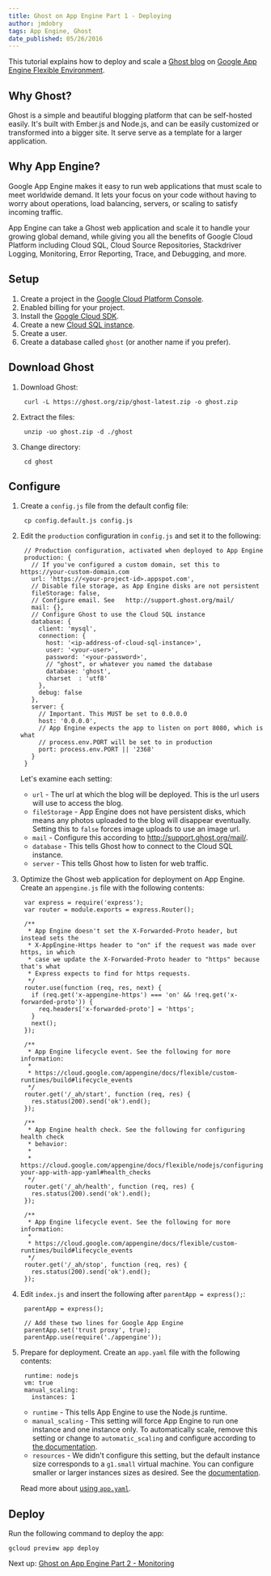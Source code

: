 ```yaml
---
title: Ghost on App Engine Part 1 - Deploying
author: jmdobry
tags: App Engine, Ghost
date_published: 05/26/2016
---
```

This tutorial explains how to deploy and scale a [Ghost blog][ghost] on [Google App Engine Flexible Environment][flex].

## Why Ghost?

Ghost is a simple and beautiful blogging platform that can be self-hosted easily. It's built with Ember.js and Node.js, and can be easily customized or transformed into a bigger site. It serve serve as a template for a larger application.

## Why App Engine?

Google App Engine makes it easy to run web applications that must scale to meet worldwide demand. It lets your focus on your code without having to worry about operations, load balancing, servers, or scaling to satisfy incoming traffic.

App Engine can take a Ghost web application and scale it to handle your growing global demand, while giving you all the benefits of Google Cloud Platform including Cloud SQL, Cloud Source Repositories, Stackdriver Logging, Monitoring, Error Reporting, Trace, and Debugging, and more.

## Setup

1. Create a project in the [Google Cloud Platform Console][console].
1. Enabled billing for your project.
1. Install the [Google Cloud SDK][sdk].
1. Create a new [Cloud SQL instance][sql].
  1. Create a user.
  1. Create a database called `ghost` (or another name if you prefer).

[console]: https://console.cloud.google.com/
[sdk]: https://cloud.google.com/sdk/
[sql]:  https://cloud.google.com/sql/docs/quickstart

## Download Ghost

1. Download Ghost:

        curl -L https://ghost.org/zip/ghost-latest.zip -o ghost.zip

1. Extract the files:

        unzip -uo ghost.zip -d ./ghost

1. Change directory:

        cd ghost

## Configure

1. Create a `config.js` file from the default config file:

        cp config.default.js config.js

1. Edit the `production` configuration in `config.js` and set it to the following:

        // Production configuration, activated when deployed to App Engine
        production: {
          // If you've configured a custom domain, set this to https://your-custom-domain.com
          url: 'https://<your-project-id>.appspot.com',
          // Disable file storage, as App Engine disks are not persistent
          fileStorage: false,
          // Configure email. See   http://support.ghost.org/mail/
          mail: {},
          // Configure Ghost to use the Cloud SQL instance
          database: {
            client: 'mysql',
            connection: {
              host: '<ip-address-of-cloud-sql-instance>',
              user: '<your-user>',
              password: '<your-password>',
              // "ghost", or whatever you named the database
              database: 'ghost',
              charset  : 'utf8'
            },
            debug: false
          },
          server: {
            // Important. This MUST be set to 0.0.0.0
            host: '0.0.0.0',
            // App Engine expects the app to listen on port 8080, which is what
            // process.env.PORT will be set to in production
            port: process.env.PORT || '2368'
          }
        }
    Let's examine each setting:

    * `url` - The url at which the blog will be deployed. This is the url users will use to access the blog.
    * `fileStorage` - App Engine does not have persistent disks, which means any photos uploaded to the blog will disappear eventually. Setting this to `false` forces image uploads to use an image url.
    * `mail` - Configure this according to http://support.ghost.org/mail/.
    * `database` - This tells Ghost how to connect to the Cloud SQL instance.
    * `server` - This tells Ghost how to listen for web traffic.

1. Optimize the Ghost web application for deployment on App Engine. Create an `appengine.js` file with the following contents:

        var express = require('express');
        var router = module.exports = express.Router();

        /**
         * App Engine doesn't set the X-Forwarded-Proto header, but instead sets the
         * X-AppEngine-Https header to "on" if the request was made over https, in which
         * case we update the X-Forwarded-Proto header to "https" because that's what
         * Express expects to find for https requests.
         */
        router.use(function (req, res, next) {
          if (req.get('x-appengine-https') === 'on' && !req.get('x-forwarded-proto')) {
            req.headers['x-forwarded-proto'] = 'https';
          }
          next();
        });

        /**
         * App Engine lifecycle event. See the following for more information:
         *
         * https://cloud.google.com/appengine/docs/flexible/custom-runtimes/build#lifecycle_events
         */
        router.get('/_ah/start', function (req, res) {
          res.status(200).send('ok').end();
        });

        /**
         * App Engine health check. See the following for configuring health check
         * behavior:
         *
         * https://cloud.google.com/appengine/docs/flexible/nodejs/configuring-your-app-with-app-yaml#health_checks
         */
        router.get('/_ah/health', function (req, res) {
          res.status(200).send('ok').end();
        });

        /**
         * App Engine lifecycle event. See the following for more information:
         *
         * https://cloud.google.com/appengine/docs/flexible/custom-runtimes/build#lifecycle_events
         */
        router.get('/_ah/stop', function (req, res) {
          res.status(200).send('ok').end();
        });

1. Edit `index.js` and insert the following after `parentApp = express();`:

        parentApp = express();

        // Add these two lines for Google App Engine
        parentApp.set('trust proxy', true);
        parentApp.use(require('./appengine'));

1. Prepare for deployment. Create an `app.yaml` file with the following contents:

        runtime: nodejs
        vm: true
        manual_scaling:
          instances: 1

    * `runtime` - This tells App Engine to use the Node.js runtime.
    * `manual_scaling` - This setting will force App Engine to run one instance and one instance only. To automatically scale, remove this setting or change to `automatic_scaling` and configure according to [the documentation][scaling].
    * `resources` - We didn't configure this setting, but the default instance size corresponds to a `g1.small` virtual machine. You can configure smaller or larger instances sizes as desired. See the [documentation][resources].

    Read more about [using `app.yaml`][appyaml].

[scaling]: https://cloud.google.com/appengine/docs/flexible/nodejs/configuring-your-app-with-app-yaml#auto-scaling
[resources]: https://cloud.google.com/appengine/docs/flexible/nodejs/configuring-your-app-with-app-yaml#resource-settings
[appyaml]: https://cloud.google.com/appengine/docs/flexible/nodejs/configuring-your-app-with-app-yaml

## Deploy

Run the following command to deploy the app:

    gcloud preview app deploy

Next up: [Ghost on App Engine Part 2 - Monitoring][monitoring]

[monitoring]: https://cloud.google.com/community/tutorials/ghost-on-app-engine-part-2-monitoring
[ghost]: https://ghost.org/
[flex]: https://cloud.google.com/appengine/docs/flexible/nodejs/